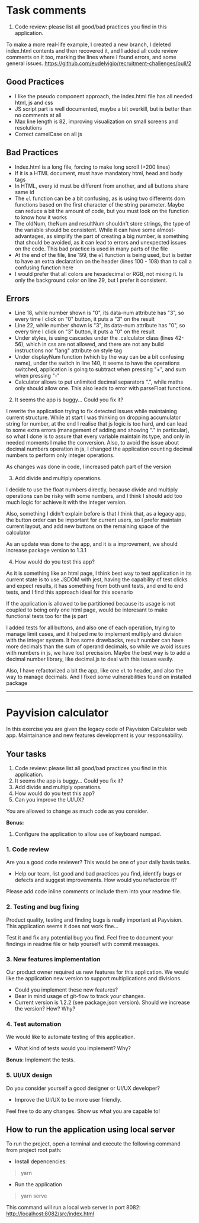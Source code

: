 # Task comments

1. Code review: please list all good/bad practices you find in this application.

To make a more real-life example, I created a new branch, I deleted index.html contents and then recovered it, and I added all code review comments on it too, marking the lines where I found errors, and some general issues. https://github.com/eudelvigio/recruitment-challenges/pull/2

## Good Practices

- I like the pseudo component approach, the index.html file has all needed html, js and css
- JS script part is well documented, maybe a bit overkill, but is better than no comments at all
- Max line length is 82, improving visualization on small screens and resolutions
- Correct camelCase on all js

## Bad Practices

- Index.html is a long file, forcing to make long scroll (>200 lines)
- If it is a HTML document, must have mandatory html, head and body tags
- In HTML, every id must be different from another, and all buttons share same id
- The `el` function can be a bit confusing, as is using two differents dom functions based on the first character of the string parameter. Maybe can reduce a bit the amount of code, but you must look on the function to know how it works
- The oldNum, theNum and resultNum shouldn't store strings, the type of the variable should be consistent. While it can have some almost-advantages, as simplify the part of creating a big number, is something that should be avoided, as it can lead to errors and unexpected issues on the code. This bad practice is used in many parts of the file
- At the end of the file, line 199, the `el` function is being used, but is better to have an extra declaration on the header (lines 100 - 108) than to call a confusing function here
- I would prefer that all colors are hexadecimal or RGB, not mixing it. Is only the background color on line 29, but I prefer it consistent.

## Errors

- Line 18, while number shown is "0", its data-num attribute has "3", so every time I click on "0" button, it puts a "3" on the result
- Line 22, while number shown is "3", its data-num attribute has "0", so every time I click on "3" button, it puts a "0" on the result
- Under styles, is using cascades under the .calculator class (lines 42-56), which in css are not allowed, and there are not any build instructions nor "lang" attribute on style tag
- Under displayNum function (which by the way can be a bit confusing name), under the switch in line 140, it seems to have the operations switched, application is going to subtract when pressing "+", and sum when pressing "-"
- Calculator allows to put unlimited decimal separators ".", while maths only should allow one. This also leads to error with parseFloat functions.


2. It seems the app is buggy... Could you fix it?

I rewrite the application trying to fix detected issues while maintaining current structure. While at start I was thinking on dropping accumulator string for number, at the end I realise that js logic is too hard, and can lead to some extra errors (management of adding and showing "." in particular), so what I done is to assure that every variable maintain its type, and only in needed moments I make the conversion.
Also, to avoid the issue about decimal numbers operation in js, I changed the application counting decimal numbers to perform only integer operations.

As changes was done in code, I increased patch part of the version

3. Add divide and multiply operations.

I decide to use the float numbers directly, because divide and multiply operations can be risky with some numbers, and I think I should add too much logic for achieve it with the integer version.

Also, something I didn't explain before is that I think that, as a legacy app, the button order can be important for current users, so I prefer maintain current layout, and add new buttons on the remaining space of the calculator

As an update was done to the app, and it is a improvement, we should increase package version to 1.3.1

4. How would do you test this app?

As it is something like an html page, I think best way to test application in its current state is to use JSDOM with jest, having the capability of test clicks and expect results, it has something from both unit tests, and end to end tests, and I find this approach ideal for this scenario

If the application is allowed to be partitioned because its usage is not coupled to being only one html page, would be interesant to make functional tests too for the js part

I added tests for all buttons, and also one of each operation, trying to manage limit cases, and it helped me to implement multiply and division with the integer system. It has some drawbacks, result number can have more decimals than the sum of operand decimals, so while we avoid issues with numbers in js, we have lost precission. Maybe the best way is to add a decimal number library, like decimal.js to deal with this issues easily.

Also, I have refactorized a bit the app, like one `el` to header, and also the way to manage decimals. And I fixed some vulnerabilities found on installed package

---

# Payvision calculator

In this exercise you are given the legacy code of Payvision Calculator web app. Maintainance and new features development is your responsability.

## Your tasks

1. Code review: please list all good/bad practices you find in this application.
2. It seems the app is buggy... Could you fix it?
3. Add divide and multiply operations.
4. How would do you test this app?
5. Can you improve the UI/UX?

You are allowed to change as much code as you consider.

**Bonus:**

1. Configure the application to allow use of keyboard numpad.

### 1. Code review

Are you a good code reviewer? This would be one of your daily basis tasks.

- Help our team, list good and bad practices you find, identify bugs or defects and suggest improvements. How would you refactorize it?

Please add code inline comments or include them into your readme file.

### 2. Testing and bug fixing

Product quality, testing and finding bugs is really important at Payvision. This application seems it does not work fine...

Test it and fix any potential bug you find. Feel free to document your findings in readme file or help yourself with commit messages.

### 3. New features implementation

Our product owner required us new features for this application. We would like the application new version to support multiplications and divisions.

- Could you implement these new features?
- Bear in mind usage of git-flow to track your changes.
- Current version is 1.2.2 (see package.json version). Should we increase the version? How? Why?

### 4. Test automation

We would like to automate testing of this application.

- What kind of tests would you implement? Why?

**Bonus**: Implement the tests.

### 5. UI/UX design

Do you consider yourself a good designer or UI/UX developer?

- Improve the UI/UX to be more user friendly.

Feel free to do any changes. Show us what you are capable to!

## How to run the application using local server

To run the project, open a terminal and execute the following command from project root path:

- Install depencencies:

> yarn

- Run the application

> yarn serve

This command will run a local web server in port 8082:
[http://localhost:8082/src/index.html](http://localhost:8082/src/index.html)
